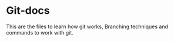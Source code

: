 # Git-docs
This are the files to learn how git works, Branching techniques and commands to work with git.
